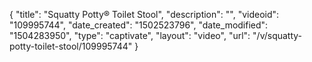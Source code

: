 {
    "title": "Squatty Potty&reg; Toilet Stool",
    "description": "",
    "videoid": "109995744",
    "date_created": "1502523796",
    "date_modified": "1504283950",
    "type": "captivate",
    "layout": "video",
    "url": "\/v\/squatty-potty-toilet-stool\/109995744"
}